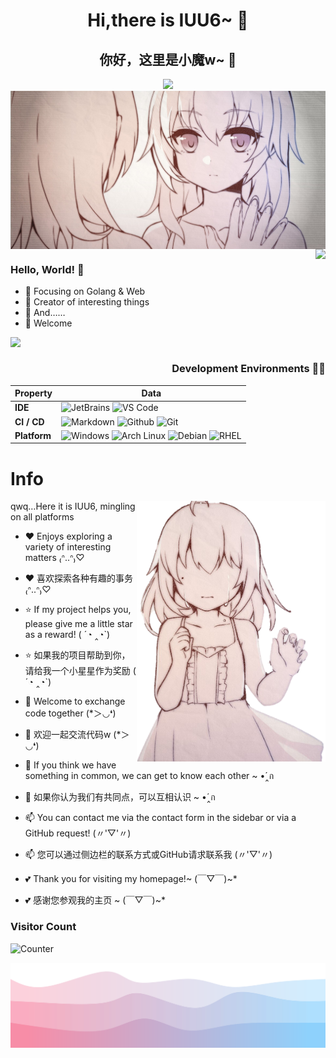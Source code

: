 <h1 align="center">Hi,there is IUU6~ 👋</h1>
<h2 align="center">你好，这里是小魔w~ 👋</h2>

<div align=center><img src="https://readme-typing-svg.demolab.com?font=Open+Sans&duration=4000&pause=500&color=F700DE&center=true&vCenter=true&random=false&width=435&lines=Welcome+to+our+world.;I+like+to+explore+all+kinds+of+interesting+things.;I'm+open+to+all+kinds+of+novelties.;I+want+to+create+a+world+of+my+own+in+code.;In+this+world%2C+I'm+a+normal+girl!"></div>

<img align="center" src="https://raw.githubusercontent.com/iuu6/iuu6/main/pic/whoami.jpg" alt="WhoAmI" />

<img align="right" src="https://github-readme-stats.vercel.app/api?username=iuu6&show_icons=true&icon_color=CE1D2D&text_color=718096&bg_color=ffffff&hide_title=true" />

### Hello, World! 👋

- :orange_book: Focusing on Golang & Web
- :hammer: Creator of interesting things
- :ram: And……
- :ram: Welcome

<img align="left" src="https://github-readme-stats.vercel.app/api/top-langs/?username=iuu6&layout=compact" />

<div align="right">
<br/>
 
### Development Environments 👨‍💻

| Property     | Data                                                         |
| :----------- | ------------------------------------------------------------ |
| **IDE**      | ![JetBrains](https://img.shields.io/badge/-JetBrains-3776AB?style=flat&logo=jetbrains&logoColor=white) ![VS Code](https://img.shields.io/badge/-VS%20Code-3776AB?style=flat&logo=visualstudiocode&logoColor=white) |
| **CI / CD**  | ![Markdown](https://img.shields.io/badge/-Markdown-2088FF?style=flat&logo=Markdown&logoColor=white) ![Github](https://img.shields.io/badge/-Github%20-2088FF?style=flat&logo=Github&logoColor=white) ![Git](https://img.shields.io/badge/-Git%20-2088FF?style=flat&logo=Git&logoColor=white)|
| **Platform** | ![Windows](https://img.shields.io/badge/Windows-%2525233178C6?style=flat-square&logo=windows&logoColor=%23ffffff&labelColor=%2327a2f0&color=%2327a2f0) ![Arch Linux](https://img.shields.io/badge/-Arch%20Linux-%25233178C6?style=flat-square&logo=archlinux&logoColor=white&labelColor=%232e7bc1&color=%232e7bc1) ![Debian](https://img.shields.io/badge/Debian-%A81D33?style=flat-square&logo=debian&logoColor=%23fff&labelColor=%A81D33&color=%23E34F26) ![RHEL](https://img.shields.io/badge/RHEL-%A81D33?style=flat-square&logo=redhat&logoColor=%23fff&labelColor=%EE0000&color=%23E34F26) |

</div>




# Info

<img align="right" src="https://raw.githubusercontent.com/iuu6/iuu6/main/pic/cry.png" width="60%" height="60%" alt="XiaTian" />

qwq…Here it is IUU6, mingling on all platforms

 - ❤️ Enjoys exploring a variety of interesting matters ₍ᐢ..ᐢ₎♡
 - ❤️ 喜欢探索各种有趣的事务 ₍ᐢ..ᐢ₎♡

 - ⭐ If my project helps you, please give me a little star as a reward! ( ´◔︎ ‸◔︎`)
 - ⭐ 如果我的项目帮助到你，请给我一个小星星作为奖励 ( ´◔︎ ‸◔︎`)

 - 💬 Welcome to exchange code together (*＞◡❛)
 - 💬 欢迎一起交流代码w (*＞◡❛)

 - 🤝 If you think we have something in common, we can get to know each other ~ •́‸ก
 - 🤝 如果你认为我们有共同点，可以互相认识 ~ •́‸ก

 - 📫 You can contact me via the contact form in the sidebar or via a GitHub request! (〃'▽'〃)
 - 📫 您可以通过侧边栏的联系方式或GitHub请求联系我 (〃'▽'〃)

 - 💕 Thank you for visiting my homepage!~ (￣▽￣)~*
 - 💕 感谢您参观我的主页 ~ (￣▽￣)~*


### Visitor Count

![Counter](https://moe-counter.glitch.me/get/@iuu6?theme=rule34)

![bottom_wave](https://raw.githubusercontent.com/iuu6/iuu6/main/pic/bottom_wave.svg)
